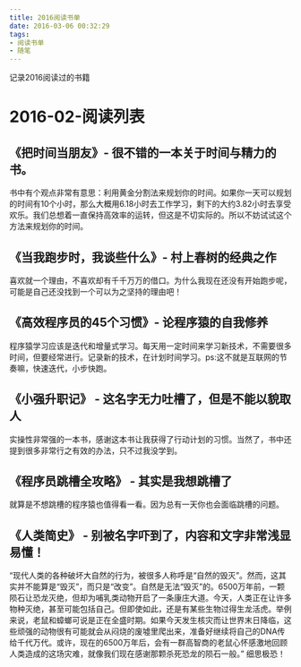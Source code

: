 ```yaml
---
title: 2016阅读书单
date: 2016-03-06 00:32:29
tags:
- 阅读书单
- 随笔
---
```

记录2016阅读过的书籍
<!-- more -->
# 2016-02-阅读列表
## 《把时间当朋友》- 很不错的一本关于时间与精力的书。

书中有个观点非常有意思：利用黄金分割法来规划你的时间。如果你一天可以规划的时间有10个小时，那么大概用6.18小时去工作学习，剩下的大约3.82小时去享受欢乐。我们总想着一直保持高效率的运转，但这是不切实际的。所以不妨试试这个方法来规划你的时间。

## 《当我跑步时，我谈些什么》- 村上春树的经典之作

喜欢就一个理由，不喜欢却有千千万万的借口。为什么我现在还没有开始跑步呢，可能是自己还没找到一个可以为之坚持的理由吧！

## 《高效程序员的45个习惯》- 论程序猿的自我修养

程序猿学习应该是迭代和增量式学习。每天用一定时间来学习新技术，不需要很多时间，但要经常进行。记录新的技术，在计划时间学习。ps:这不就是互联网的节奏嘛，快速迭代，小步快跑。

## 《小强升职记》 - 这名字无力吐槽了，但是不能以貌取人


实操性非常强的一本书，感谢这本书让我获得了行动计划的习惯。当然了，书中还提到很多非常行之有效的办法，只不过我没学到。

## 《程序员跳槽全攻略》 - 其实是我想跳槽了


就算是不想跳槽的程序猿也值得看一看。因为总有一天你也会面临跳槽的问题。

## 《人类简史》 - 别被名字吓到了，内容和文字非常浅显易懂！

“现代人类的各种破坏大自然的行为，被很多人称呼是“自然的毁灭”。然而，这其实并不能算是“毁灭”，而只是“改变”。自然是无法“毁灭”的。6500万年前，一颗陨石让恐龙灭绝，但却为哺乳类动物开启了一条康庄大道。今天，人类正在让许多物种灭绝，甚至可能包括自己。但即使如此，还是有某些生物过得生龙活虎。举例来说，老鼠和蟑螂可说是正在全盛时期。如果今天发生核灾而让世界末日降临，这些顽强的动物很有可能就会从闷烧的废墟里爬出来，准备好继续将自己的DNA传给千代万代。或许，现在的6500万年后，会有一群高智商的老鼠心怀感激地回顾人类造成的这场灾难，就像我们现在感谢那颗杀死恐龙的陨石一般。” 细思极恐！
